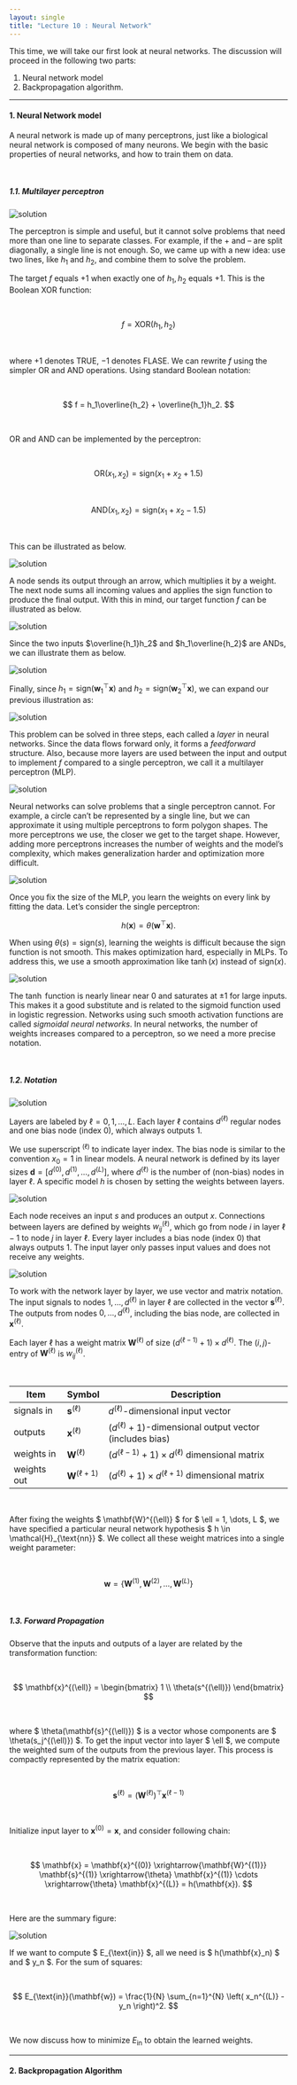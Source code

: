 ```yaml
---
layout: single
title: "Lecture 10 : Neural Network"
---
```


This time, we will take our first look at neural networks. The discussion will proceed in the following two parts: 

1. Neural network model  
2. Backpropagation algorithm.

---

#### 1. Neural Network model

A neural network is made up of many perceptrons, just like a biological neural network is composed of many neurons. We begin with the basic properties of neural networks, and how to train them on data. 

<br>

##### 1.1. Multilayer perceptron

![solution](/assets/images/nn_1.svg) 

The perceptron is simple and useful, but it cannot solve problems that need more than one line to separate classes. For example, if the $+$ and $–$ are split diagonally, a single line is not enough. So, we came up with a new idea: use two lines, like $h_1$ and $h_2$, and combine them to solve the problem.

The target $f$ equals $+1$ when exactly one of $h_1, h_2$ equals $+1$. This is the Boolean XOR function:

<br>

$$f = \text{XOR}(h_1, h_2)$$

<br>

where $+1$ denotes TRUE, $-1$ denotes FLASE. We can rewrite $f$ using the simpler OR and AND operations. Using standard Boolean notation: 

<br>

$$
f = h_1\overline{h_2} + \overline{h_1}h_2.
$$

<br>

OR and AND can be implemented by the perceptron: 

<br>

$$
\text{OR}(x_1, x_2) = \text{sign}(x_1 + x_2 + 1.5)
$$  

<br>

$$
\text{AND}(x_1, x_2) = \text{sign}(x_1 + x_2 - 1.5)
$$

<br>

This can be illustrated as below. 

![solution](/assets/images/nn_2.svg) 

A node sends its output through an arrow, which multiplies it by a weight. The next node sums all incoming values and applies the sign function to produce the final output. With this in mind, our target function $f$ can be illustrated as below. 

![solution](/assets/images/nn_3.svg) 

Since the two inputs $\overline{h_1}h_2$ and $h_1\overline{h_2}$ are ANDs, we can illustrate them as below. 

![solution](/assets/images/nn_4.svg) 

Finally, since $h_1 = \text{sign}(\mathbf{w}_1^\top \mathbf{x})$ and $h_2 = \text{sign}(\mathbf{w}_2^\top \mathbf{x})$, we can expand our previous illustration as: 

![solution](/assets/images/nn_5.svg) 

This problem can be solved in three steps, each called a *layer* in neural networks. Since the data flows forward only, it forms a *feedforward* structure. Also, because more layers are used between the input and output to implement $f$ compared to a single perceptron, we call it a multilayer perceptron (MLP).

![solution](/assets/images/nn_6.svg)

Neural networks can solve problems that a single perceptron cannot. For example, a circle can’t be represented by a single line, but we can approximate it using multiple perceptrons to form polygon shapes. The more perceptrons we use, the closer we get to the target shape. However, adding more perceptrons increases the number of weights and the model’s complexity, which makes generalization harder and optimization more difficult.

![solution](/assets/images/nn_6.svg)

Once you fix the size of the MLP, you learn the weights on every link by fitting the data. Let’s consider the single perceptron:

$$
h(\mathbf{x}) = \theta(\mathbf{w}^\top \mathbf{x}).
$$

When using $\theta(s) = \text{sign}(s)$, learning the weights is difficult because the sign function is not smooth. This makes optimization hard, especially in MLPs. To address this, we use a smooth approximation like $\tanh(x)$ instead of $\text{sign}(x)$.

![solution](/assets/images/nn_7.svg)

The $\tanh$ function is nearly linear near $0$ and saturates at ±1 for large inputs. This makes it a good substitute and is related to the sigmoid function used in logistic regression. Networks using such smooth activation functions are called *sigmoidal neural networks*. In neural networks, the number of weights increases compared to a perceptron, so we need a more precise notation. 

<br>

##### 1.2. Notation 

![solution](/assets/images/nn_8.svg)

Layers are labeled by $\ell = 0, 1, \dots, L$. Each layer $\ell$ contains $d^{(\ell)}$ regular nodes and one bias node (index $0$), which always outputs $1$.

We use superscript $^{(\ell)}$ to indicate layer index. The bias node is similar to the convention $x_0 = 1$ in linear models. A neural network is defined by its layer sizes $\mathbf{d} = [d^{(0)}, d^{(1)}, \dots, d^{(L)}]$, where $d^{(\ell)}$ is the number of (non-bias) nodes in layer $\ell$. A specific model $h$ is chosen by setting the weights between layers. 

![solution](/assets/images/nn_9.svg)

Each node receives an input $s$ and produces an output $x$. Connections between layers are defined by weights $w_{ij}^{(\ell)}$, which go from node $i$ in layer $\ell-1$ to node $j$ in layer $\ell$. Every layer includes a bias node (index $0$) that always outputs $1$. The input layer only passes input values and does not receive any weights.

![solution](/assets/images/nn_10.svg)

To work with the network layer by layer, we use vector and matrix notation. The input signals to nodes $1, \dots, d^{(\ell)}$ in layer $\ell$ are collected in the vector $\mathbf{s}^{(\ell)}$. The outputs from nodes $0, \dots, d^{(\ell)}$, including the bias node, are collected in $\mathbf{x}^{(\ell)}$.

Each layer $\ell$ has a weight matrix $\mathbf{W}^{(\ell)}$ of size $(d^{(\ell-1)} + 1) \times d^{(\ell)}$. The $(i, j)$-entry of $\mathbf{W}^{(\ell)}$ is $w_{ij}^{(\ell)}$.

<br>

| Item         | Symbol              | Description                                  |
|--------------|---------------------|----------------------------------------------|
| signals in   | $\mathbf{s}^{(\ell)}$     | $d^{(\ell)}$-dimensional input vector         |
| outputs      | $\mathbf{x}^{(\ell)}$     | $(d^{(\ell)} + 1)$-dimensional output vector (includes bias) |
| weights in   | $\mathbf{W}^{(\ell)}$     | $(d^{(\ell-1)} + 1) \times d^{(\ell)}$ dimensional matrix |
| weights out  | $\mathbf{W}^{(\ell+1)}$   | $(d^{(\ell)} + 1) \times d^{(\ell+1)}$ dimensional matrix |

<br>

After fixing the weights $ \mathbf{W}^{(\ell)} $ for $ \ell = 1, \dots, L $, we have specified a particular neural network hypothesis $ h \in \mathcal{H}_{\text{nn}} $. We collect all these weight matrices into a single weight parameter: 

<br>

$$ \mathbf{w} = \{ \mathbf{W}^{(1)}, \mathbf{W}^{(2)}, \dots, \mathbf{W}^{(L)} \} $$

<br>

##### 1.3. Forward Propagation 

Observe that the inputs and outputs of a layer are related by the transformation function: 

<br>

$$
\mathbf{x}^{(\ell)} = \begin{bmatrix}
1 \\
\theta(s^{(\ell)})
\end{bmatrix}
$$

<br>

where $ \theta(\mathbf{s}^{(\ell)}) $ is a vector whose components are $ \theta(s_j^{(\ell)}) $. To get the input vector into layer $ \ell $, we compute the weighted sum of the outputs from the previous layer. This process is compactly represented by the matrix equation: 

<br>

$$
\mathbf{s}^{(\ell)} = \left( \mathbf{W}^{(\ell)} \right)^\top \mathbf{x}^{(\ell-1)}
$$

<br>

Initialize input layer to $\mathbf{x}^{(0)} = \mathbf{x}$, and consider following chain: 

<br>

$$
\mathbf{x} = \mathbf{x}^{(0)} 
\xrightarrow{\mathbf{W}^{(1)}} \mathbf{s}^{(1)} 
\xrightarrow{\theta} \mathbf{x}^{(1)} 
\cdots 
\xrightarrow{\theta} \mathbf{x}^{(L)} 
= h(\mathbf{x}).
$$

<br>

Here are the summary figure: 

![solution](/assets/images/nn_11.svg)

If we want to compute $ E_{\text{in}} $, all we need is $ h(\mathbf{x}_n) $ and $ y_n $. For the sum of squares: 

<br>

$$
E_{\text{in}}(\mathbf{w}) 
= \frac{1}{N} \sum_{n=1}^{N} \left( x_n^{(L)} - y_n \right)^2.
$$

<br>

We now discuss how to minimize $E_{\text{in}}$ to obtain the learned weights. 

---

#### 2. Backpropagation Algorithm
